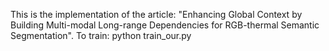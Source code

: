 This is the implementation of the article: "Enhancing Global Context by Building Multi-modal Long-range Dependencies for RGB-thermal Semantic Segmentation".
To train: python train_our.py
